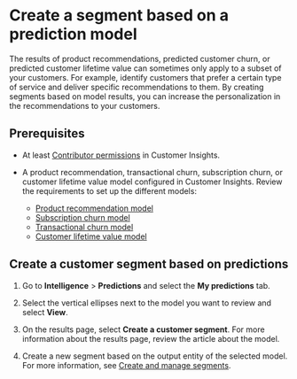 # Create a segment based on a prediction model

The results of product recommendations, predicted customer churn, or predicted customer lifetime value can sometimes only apply to a subset of your customers. For example, identify customers that prefer a certain type of service and deliver specific recommendations to them. By creating segments based on model results, you can increase the personalization in the recommendations to your customers.

## Prerequisites

- At least [Contributor permissions](permissions.md) in Customer Insights.

- A product recommendation, transactional churn, subscription churn, or customer lifetime value model configured in Customer Insights. Review the requirements to set up the different models:

  - [Product recommendation model](predict-product-recommendation.md)
  - [Subscription churn model](predict-subscription-churn.md)
  - [Transactional churn model](predict-transactional-churn.md)
  - [Customer lifetime value model](predict-customer-lifetime-value.md)

## Create a customer segment based on predictions

1. Go to **Intelligence** > **Predictions** and select the **My predictions** tab.

1. Select the vertical ellipses next to the model you want to review and select **View**.

1. On the results page, select **Create a customer segment**. For more information about the results page, review the article about the model.

1. Create a new segment based on the output entity of the selected model. For more information, see [Create and manage segments](segments.md).